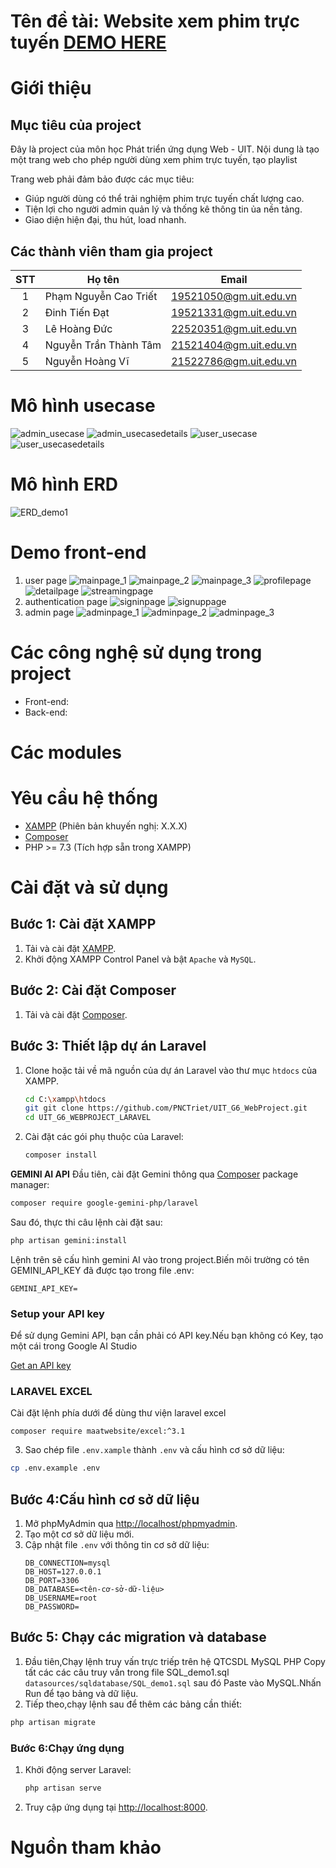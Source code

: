 # Tên đề tài: Website xem phim trực tuyến <a href="https://pnctriet.github.io/UIT_G6_WebProject/">DEMO HERE</a>
# Giới thiệu
## Mục tiêu của project
Đây là project của môn học Phát triển ứng dụng Web - UIT. Nội dung là tạo một trang web cho phép người dùng xem phim trực tuyến, tạo playlist

Trang web phải đảm bảo được các mục tiêu:
- Giúp người dùng có thể trải nghiệm phim trực tuyến chất lượng cao.
- Tiện lợi cho người admin quản lý và thống kê thông tin ủa nền tảng.
- Giao diện hiện đại, thu hút, load nhanh.
## Các thành viên tham gia project

| STT| Họ tên                   | Email                  |
|:--:|--------------------------|------------------------|
| 1  | Phạm Nguyễn Cao Triết    | 19521050@gm.uit.edu.vn |
| 2  | Đinh Tiến Đạt            | 19521331@gm.uit.edu.vn |
| 3  | Lê Hoàng Đức             | 22520351@gm.uit.edu.vn |
| 4  | Nguyễn Trần Thành Tâm    | 21521404@gm.uit.edu.vn |
| 5  | Nguyễn Hoàng Vĩ          | 21522786@gm.uit.edu.vn |

# Mô hình usecase   
![admin_usecase](https://github.com/PNCTriet/UIT_G6_WebProject/blob/main/UIT_G6_WEBPROJECT_ORIGINAL/datasources/photodata_readme/admin_usecase.jpg)
![admin_usecasedetails](https://github.com/PNCTriet/UIT_G6_WebProject/blob/main/UIT_G6_WEBPROJECT_ORIGINAL/datasources/photodata_readme/admin_usecasedetails.jpg)
![user_usecase](https://github.com/PNCTriet/UIT_G6_WebProject/blob/main/UIT_G6_WEBPROJECT_ORIGINAL/datasources/photodata_readme/user_usecase.jpg)
![user_usecasedetails](https://github.com/PNCTriet/UIT_G6_WebProject/blob/main/UIT_G6_WEBPROJECT_ORIGINAL/datasources/photodata_readme/user_usecasedetails.jpg)

# Mô hình ERD
![ERD_demo1](https://github.com/PNCTriet/UIT_G6_WebProject/blob/main/UIT_G6_WEBPROJECT_ORIGINAL/datasources/sqldatabase/ERD_demo1.png)

# Demo front-end
1. user page
![mainpage_1](https://github.com/PNCTriet/UIT_G6_WebProject/blob/main/UIT_G6_WEBPROJECT_ORIGINAL/demo/mainpage_1.png)
![mainpage_2](https://github.com/PNCTriet/UIT_G6_WebProject/blob/main/UIT_G6_WEBPROJECT_ORIGINAL/demo/mainpage_2.png)
![mainpage_3](https://github.com/PNCTriet/UIT_G6_WebProject/blob/main/UIT_G6_WEBPROJECT_ORIGINAL/demo/mainpage_3.png)
![profilepage](https://github.com/PNCTriet/UIT_G6_WebProject/blob/main/UIT_G6_WEBPROJECT_ORIGINAL/demo/profilepage.png)
![detailpage](https://github.com/PNCTriet/UIT_G6_WebProject/blob/main/UIT_G6_WEBPROJECT_ORIGINAL/demo/detailpage.png)
![streamingpage](https://github.com/PNCTriet/UIT_G6_WebProject/blob/main/UIT_G6_WEBPROJECT_ORIGINAL/demo/streamingpage.png)
2. authentication page
![signinpage](https://github.com/PNCTriet/UIT_G6_WebProject/blob/main/UIT_G6_WEBPROJECT_ORIGINAL/demo/signinpage.png)
![signuppage](https://github.com/PNCTriet/UIT_G6_WebProject/blob/main/UIT_G6_WEBPROJECT_ORIGINAL/demo/signuppage.png)
3. admin page
![adminpage_1](https://github.com/PNCTriet/UIT_G6_WebProject/blob/main/UIT_G6_WEBPROJECT_ORIGINAL/demo/adminpage_1.png)
![adminpage_2](https://github.com/PNCTriet/UIT_G6_WebProject/blob/main/UIT_G6_WEBPROJECT_ORIGINAL/demo/adminpage_2.png)
![adminpage_3](https://github.com/PNCTriet/UIT_G6_WebProject/blob/main/UIT_G6_WEBPROJECT_ORIGINAL/demo/adminpage_3.png)


# Các công nghệ sử dụng trong project
- Front-end: 
- Back-end: 
# Các modules

# Yêu cầu hệ thống
- [XAMPP](https://www.apachefriends.org/index.html) (Phiên bản khuyến nghị: X.X.X)
- [Composer](https://getcomposer.org/download/)
- PHP >= 7.3 (Tích hợp sẵn trong XAMPP)


# Cài đặt và sử dụng
## Bước 1: Cài đặt XAMPP
1. Tải và cài đặt [XAMPP](https://www.apachefriends.org/index.html).
2. Khởi động XAMPP Control Panel và bật `Apache` và `MySQL`.

## Bước 2: Cài đặt Composer
1. Tải và cài đặt [Composer](https://getcomposer.org/download/).

## Bước 3: Thiết lập dự án Laravel
1. Clone hoặc tải về mã nguồn của dự án Laravel vào thư mục `htdocs` của XAMPP.
    ```bash
    cd C:\xampp\htdocs
    git git clone https://github.com/PNCTriet/UIT_G6_WebProject.git
    cd UIT_G6_WEBPROJECT_LARAVEL
    ```
2. Cài đặt các gói phụ thuộc của Laravel:
    ```bash
    composer install
    ```
**GEMINI AI API**
Đầu tiên, cài đặt Gemini thông qua  [Composer](https://getcomposer.org/) package manager:

```bash
composer require google-gemini-php/laravel
```

Sau đó, thực thi  câu lệnh cài đặt sau:

```bash
php artisan gemini:install
```

Lệnh trên sẽ cấu hình gemini AI vào trong project.Biến môi trường có tên GEMINI_API_KEY
đã được tạo trong file .env:

```
GEMINI_API_KEY=
```
### Setup your API key

Để sử dụng Gemini API, bạn cần phải có API key.Nếu bạn không có Key, tạo một cái trong Google AI Studio

[Get an API key](https://makersuite.google.com/app/apikey)

### LARAVEL EXCEL
Cài đặt lệnh phía dưới để dùng thư viện laravel excel
```
composer require maatwebsite/excel:^3.1
```
3. Sao chép file `.env.xample` thành `.env` và cấu hình cơ sở dữ liệu:
```bash
cp .env.example .env
```
## Bước 4:Cấu hình cơ sở dữ liệu
1. Mở phpMyAdmin qua [http://localhost/phpmyadmin](http://localhost/phpmyadmin).
2. Tạo một cơ sở dữ liệu mới.
3. Cập nhật file `.env` với thông tin cơ sở dữ liệu:
    ```env
    DB_CONNECTION=mysql
    DB_HOST=127.0.0.1
    DB_PORT=3306
    DB_DATABASE=<tên-cơ-sở-dữ-liệu>
    DB_USERNAME=root
    DB_PASSWORD=
    ```
## Bước 5: Chạy các migration và database
1. Đầu tiên,Chạy lệnh truy vấn trực triếp trên hệ QTCSDL MySQL PHP
Copy tất các các câu truy vấn trong file SQL_demo1.sql `datasources/sqldatabase/SQL_demo1.sql` sau đó Paste vào MySQL.Nhấn Run để tạo bảng và dữ liệu.
2. Tiếp theo,chạy lệnh sau để thêm các bảng cần thiết:
```bash
php artisan migrate
```
### Bước 6:Chạy ứng dụng
1. Khởi động server Laravel:
    ```bash
    php artisan serve
    ```
2. Truy cập ứng dụng tại [http://localhost:8000](http://localhost:8000).
# Nguồn tham khảo